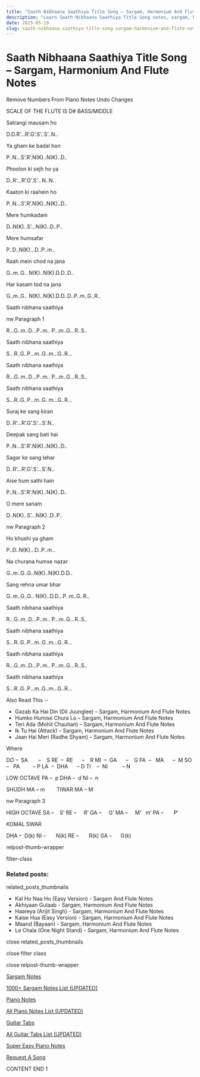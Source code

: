 ```yaml
---
title: "Saath Nibhaana Saathiya Title Song – Sargam, Harmonium And Flute Notes"
description: "Learn Saath Nibhaana Saathiya Title Song notes, sargam, harmonium notations and flute notes. Easy step-by-step tutorial for beginners."
date: 2025-05-19
slug: saath-nibhaana-saathiya-title-song-sargam-harmonium-and-flute-notes
---
```


# Saath Nibhaana Saathiya Title Song – Sargam, Harmonium And Flute Notes

Remove Numbers From Piano Notes
Undo Changes

SCALE OF THE FLUTE IS D# BASS/MIDDLE

Satrangi mausam ho

D.D.R’…R’.G’.S’..S’..N..

Ya gham ke badal hon

P..N…S’.R’.N(K)..N(K)..D..

Phoolon ki sejh ho ya

D..R’…R’.G’.S’…N..N..

Kaaton ki raahein ho

P..N…S’.R’.N(K)..N(K)..D..

Mere humkadam

D..N(K)..S’…N(K)..D..P..

Mere humsafar

P..D..N(K)…D..P..m..

Raah mein chod na jana

G..m..G.. N(K)..N(K).D.D..D..

Har kasam tod na jana

G..m..G.. N(K)..N(K).D.D..D..P..m..G..R..

Saath nibhana saathiya

nw Paragraph 1

R…G..m..D…P..m.. P…m..G…R..S..

Saath nibhana saathiya

S…R..G..P…m..G..m…G..R…

Saath nibhana saathiya

R…G..m..D…P..m.. P…m..G…R..S..

Saath nibhana saathiya

S…R..G..P…m..G..m…G..R…

Suraj ke sang kiran

D..R’…R’.G’.S’…S’.N..

Deepak sang bati hai

P..N…S’.R’.N(K)..N(K)..D..

Sagar ke sang lehar

D..R’…R’.G’.S’…S’.N..

Aise hum sathi hain

P..N…S’.R’.N(K)..N(K)..D..

O mere sanam

D..N(K)..S’…N(K)..D..P..

nw Paragraph 2

Ho khushi ya gham

P..D..N(K)…D..P..m..

Na churana humse nazar

G..m..G..G..N(K)..N(K).D.D..

Sang rehna umar bhar

G..m..G..G.. N(K)..D.D…P..m..G..R..

Saath nibhana saathiya

R…G..m..D…P..m.. P…m..G…R..S..

Saath nibhana saathiya

S…R..G..P…m..G..m…G..R…

Saath nibhana saathiya

R…G..m..D…P..m.. P…m..G…R..S..

Saath nibhana saathiya

S…R..G..P…m..G..m…G..R…

Also Read This :-

* Gazab Ka Hai Din (Dil Juunglee) – Sargam, Harmonium And Flute Notes
* Humko Humise Chura Lo – Sargam, Harmonium And Flute Notes
* Teri Ada (Mohit Chauhan) – Sargam, Harmonium And Flute Notes
* Ik Tu Hai (Attack) – Sargam, Harmonium And Flute Notes
* Jaan Hai Meri (Radhe Shyam) – Sargam, Harmonium And Flute Notes

Where

DO –  SA       –    S
RE  –  RE      –    R
MI  –  GA      –    G
FA  –   MA      –  M
SO  –   PA         – P
LA  –  DHA      – D
TI    –  NI          – N

LOW OCTAVE
PA –  p
DHA –  d
NI –  n

SHUDH MA – m        TIWAR MA – M

nw Paragraph 3

HIGH OCTAVE
SA –    S’
RE –     R’
GA –     G’
MA –     M’   m’
PA –       P’

KOMAL SWAR

DHA –  D(k)
NI –       N(k)
RE –       R(k)
GA –      G(k)

relpost-thumb-wrapper

filter-class

### Related posts:

related_posts_thumbnails

* Kal Ho Naa Ho (Easy Version) - Sargam And Flute Notes
* Akhiyaan Gulaab - Sargam, Harmonium And Flute Notes
* Haareya (Arijit Singh) - Sargam, Harmonium And Flute Notes
* Kaise Hua (Easy Version) - Sargam, Harmonium And Flute Notes
* Maand (Bayaan) - Sargam, Harmonium And Flute Notes
* Le Chala (One Night Stand) - Sargam, Harmonium And Flute Notes

close related_posts_thumbnails

close filter class

close relpost-thumb-wrapper

[Sargam Notes](/sargam-notes.html)

[1000+ Sargam Notes List (UPDATED)](/all-songs-list-sargam-notes.html)

[Piano Notes](/piano-notes.html)

[All Piano Notes List (UPDATED)](/all-songs-list-piano-notes.html)

[Guitar Tabs](/guitar-tabs.html)

[All Guitar Tabs List (UPDATED)](/all-songs-list-guitar-tabs.html)

[Super Easy Piano Notes](https://studywall.in/)

[Request A Song](/request-a-song.html)

CONTENT END 1

